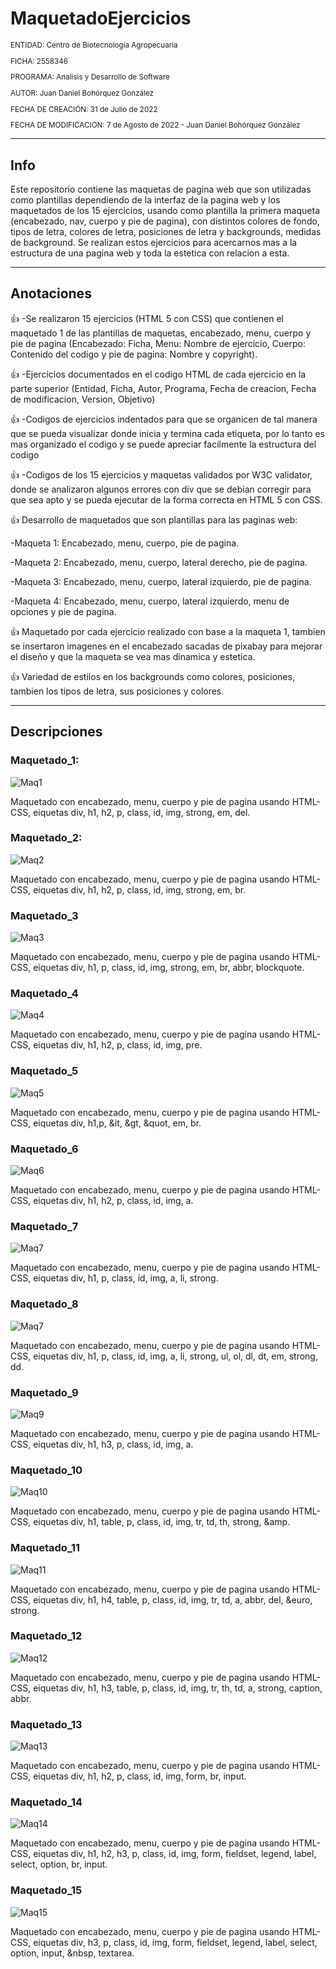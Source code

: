 # MaquetadoEjercicios

<sub>
  
ENTIDAD: Centro de Biotecnología Agropecuaria

FICHA: 2558346

PROGRAMA: Analisis y Desarrollo de Software

AUTOR: Juan Daniel Bohórquez González

FECHA DE CREACIÓN: 31 de Julio de 2022

FECHA DE MODIFICACION: 7 de Agosto de 2022 - Juan Daniel Bohórquez González
  
</sub>

-----------------------------------------------------------------------------------------------------------------------------------------------------------------------

## Info

Este repositorio contiene las maquetas de pagina web que son utilizadas como plantillas dependiendo de la interfaz de la pagina web y los maquetados de los 15 ejercicios, usando como plantilla la primera maqueta (encabezado, nav, cuerpo y pie de pagina), con distintos colores de fondo, tipos de letra, colores de letra, posiciones de letra y backgrounds, medidas de background. Se realizan estos ejercicios para acercarnos mas a la estructura de una pagina web y toda la estetica con relacion a esta.

-----------------------------------------------------------------------------------------------------------------------------------------------------------------------

## Anotaciones

:+1: -Se realizaron 15 ejercicios (HTML 5 con CSS) que contienen el maquetado 1 de las plantillas de maquetas, encabezado, menu, cuerpo y pie de pagina (Encabezado: Ficha, Menu: Nombre de ejercicio, Cuerpo: Contenido del codigo y pie de pagina: Nombre y copyright).

:+1: -Ejercicios documentados en el codigo HTML de cada ejercicio en la parte superior (Entidad, Ficha, Autor, Programa, Fecha de creacion, Fecha de modificacion, Version, Objetivo)

:+1: -Codigos de ejercicios indentados para que se organicen de tal manera que se pueda visualizar donde inicia y termina cada etiqueta, por lo tanto es mas organizado el codigo y se puede apreciar facilmente la estructura del codigo

:+1: -Codigos de los 15 ejercicios y maquetas validados por W3C validator, donde se analizaron algunos errores con div que se debian corregir para que sea apto y se pueda ejecutar de la forma correcta en HTML 5 con CSS.

:+1: Desarrollo de maquetados que son plantillas para las paginas web:

-Maqueta 1: Encabezado, menu, cuerpo, pie de pagina.

-Maqueta 2: Encabezado, menu, cuerpo, lateral derecho, pie de pagina.

-Maqueta 3: Encabezado, menu, cuerpo, lateral izquierdo, pie de pagina.

-Maqueta 4: Encabezado, menu, cuerpo, lateral izquierdo, menu de opciones y pie de pagina.

:+1: Maquetado por cada ejercicio realizado con base a la maqueta 1, tambien se insertaron imagenes en el encabezado sacadas de pixabay para mejorar el diseño y que la maqueta se vea mas dinamica y estetica.

:+1: Variedad de estilos en los backgrounds como colores, posiciones, tambien los tipos de letra, sus posiciones y colores.

-----------------------------------------------------------------------------------------------------------------------------------------------------------------------

## Descripciones

### Maquetado_1:

![Maq1](https://user-images.githubusercontent.com/110575826/184454776-956d02ad-2712-47ad-a3cc-aee37b697532.jpg)

Maquetado con encabezado, menu, cuerpo y pie de pagina usando HTML-CSS, eiquetas div, h1, h2, p, class, id, img, strong, em, del.

### Maquetado_2:

![Maq2](https://user-images.githubusercontent.com/110575826/184455326-b5e91c06-c5fa-4c37-81ec-4d5e0576d138.jpg)

Maquetado con encabezado, menu, cuerpo y pie de pagina usando HTML-CSS, eiquetas div, h1, h2, p, class, id, img, strong, em, br.

### Maquetado_3

![Maq3](https://user-images.githubusercontent.com/110575826/184455760-fbfdcc4f-79e0-4ea6-8820-6f7f9ffab929.jpg)

Maquetado con encabezado, menu, cuerpo y pie de pagina usando HTML-CSS, eiquetas div, h1, p, class, id, img, strong, em, br, abbr, blockquote.

### Maquetado_4

![Maq4](https://user-images.githubusercontent.com/110575826/184456086-1822fd48-c33b-4ed9-b067-d39d1bfa8bb1.jpg)

Maquetado con encabezado, menu, cuerpo y pie de pagina usando HTML-CSS, eiquetas div, h1, h2, p, class, id, img, pre.

### Maquetado_5

![Maq5](https://user-images.githubusercontent.com/110575826/184456328-dfe339b1-6668-48ae-962d-afa5ed5018d8.jpg)

Maquetado con encabezado, menu, cuerpo y pie de pagina usando HTML-CSS, eiquetas div, h1,p, &it, &gt, &quot, em, br.

### Maquetado_6

![Maq6](https://user-images.githubusercontent.com/110575826/184457247-5239ee75-4639-43a1-b0f5-9ffa1ea48e8a.jpg)

Maquetado con encabezado, menu, cuerpo y pie de pagina usando HTML-CSS, eiquetas div, h1, h2, p, class, id, img, a.

### Maquetado_7

![Maq7](https://user-images.githubusercontent.com/110575826/184457363-31a6c1f2-b7db-48ff-ac40-b6161c5ff4b1.jpg)

Maquetado con encabezado, menu, cuerpo y pie de pagina usando HTML-CSS, eiquetas div, h1, p, class, id, img, a, li, strong.

### Maquetado_8

![Maq7](https://user-images.githubusercontent.com/110575826/184456808-ff66d20f-319e-41e1-889a-46e52124538e.jpg)

Maquetado con encabezado, menu, cuerpo y pie de pagina usando HTML-CSS, eiquetas div, h1, p, class, id, img, a, li, strong, ul, ol, dl, dt, em, strong, dd.

### Maquetado_9

![Maq9](https://user-images.githubusercontent.com/110575826/184457066-8ab947d4-c7ca-4ce8-9a8e-0510fd88d922.jpg)

Maquetado con encabezado, menu, cuerpo y pie de pagina usando HTML-CSS, eiquetas div, h1, h3, p, class, id, img, a.

### Maquetado_10

![Maq10](https://user-images.githubusercontent.com/110575826/184457554-8bf0c1b1-d289-4ad2-af88-4ae0e65a6b00.jpg)

Maquetado con encabezado, menu, cuerpo y pie de pagina usando HTML-CSS, eiquetas div, h1, table, p, class, id, img, tr, td, th, strong, &amp.

### Maquetado_11

![Maq11](https://user-images.githubusercontent.com/110575826/184458084-49290763-15cd-4af5-b0b7-254deed7157d.jpg)

Maquetado con encabezado, menu, cuerpo y pie de pagina usando HTML-CSS, eiquetas div, h1, h4, table, p, class, id, img, tr, td, a, abbr, del, &euro, strong. 

### Maquetado_12

![Maq12](https://user-images.githubusercontent.com/110575826/184468000-44625465-6fed-4875-844a-d153268d298c.jpg)

Maquetado con encabezado, menu, cuerpo y pie de pagina usando HTML-CSS, eiquetas div, h1, h3, table, p, class, id, img, tr, th, td, a, strong, caption, abbr.

### Maquetado_13

![Maq13](https://user-images.githubusercontent.com/110575826/184468288-1652936f-0c0a-4a32-b8eb-d280d29be447.jpg)

Maquetado con encabezado, menu, cuerpo y pie de pagina usando HTML-CSS, eiquetas div, h1, h2, p, class, id, img, form, br, input.

### Maquetado_14

![Maq14](https://user-images.githubusercontent.com/110575826/184468377-3e922b0a-c2dc-4870-a3df-cb0d7fb330b4.jpg)

Maquetado con encabezado, menu, cuerpo y pie de pagina usando HTML-CSS, eiquetas div, h1, h2, h3, p, class, id, img, form, fieldset, legend, label, select, option, br, input.

### Maquetado_15

![Maq15](https://user-images.githubusercontent.com/110575826/184468491-4d1a5b3f-c668-4b01-815c-af086a76d6ee.jpg)

Maquetado con encabezado, menu, cuerpo y pie de pagina usando HTML-CSS, eiquetas div, h3, p, class, id, img, form, fieldset, legend, label, select, option, input, &nbsp, textarea.
